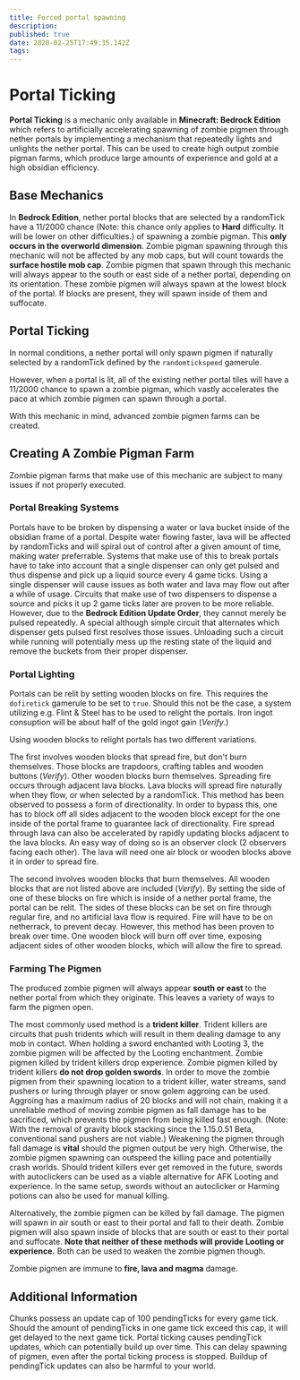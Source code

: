 ```yaml
---
title: Forced portal spawning
description: 
published: true
date: 2020-02-25T17:49:35.142Z
tags: 
---
```


# Portal Ticking

**Portal Ticking** is a mechanic only available in **Minecraft: Bedrock Edition** which refers to artificially accelerating spawning of zombie pigmen through nether portals by implementing a mechanism that repeatedly lights and unlights the nether portal. This can be used to create high output zombie pigman farms, which produce large amounts of experience and gold at a high obsidian efficiency.

## Base Mechanics

In **Bedrock Edition**, nether portal blocks that are selected by a randomTick have a 11/2000 chance (Note: this chance only applies to **Hard** difficulty. It will be lower on other difficulties.) of spawning a zombie pigman. This **only occurs in the overworld dimension**.
Zombie pigman spawning through this mechanic will not be affected by any mob caps, but will count towards the **surface hostile mob cap**.
Zombie pigmen that spawn through this mechanic will always appear to the south or east side of a nether portal, depending on its orientation. These zombie pigmen will always spawn at the lowest block of the portal. If blocks are present, they will spawn inside of them and suffocate.

## Portal Ticking

In normal conditions, a nether portal will only spawn pigmen if naturally selected by a randomTick defined by the ``randomtickspeed`` gamerule. 

However, when a portal is lit, all of the existing nether portal tiles will have a 11/2000 chance to spawn a zombie pigman, which vastly accelerates the pace at which zombie pigmen can spawn through a portal.

With this mechanic in mind, advanced zombie pigmen farms can be created.

## Creating A Zombie Pigman Farm

Zombie pigman farms that make use of this mechanic are subject to many issues if not properly executed.

### Portal Breaking Systems

Portals have to be broken by dispensing a water or lava bucket inside of the obsidian frame of a portal. Despite water flowing faster, lava will be affected by randomTicks and will spiral out of control after a given amount of time, making water preferrable. 
Systems that make use of this to break portals have to take into account that a single dispenser can only get pulsed and thus dispense and pick up a liquid source every 4 game ticks. Using a single dispenser will cause issues as both water and lava may flow out after a while of usage.
Circuits that make use of two dispensers to dispense a source and picks it up 2 game ticks later are proven to be more reliable. However, due to the **Bedrock Edition Update Order**, they cannot merely be pulsed repeatedly. A special although simple circuit that alternates which dispenser gets pulsed first resolves those issues. Unloading such a circuit while running will potentially mess up the resting state of the liquid and remove the buckets from their proper dispenser.

### Portal Lighting

Portals can be relit by setting wooden blocks on fire. This requires the ``dofiretick`` gamerule to be set to ``true``. Should this not be the case, a system utilizing e.g. Flint & Steel has to be used to relight the portals. Iron ingot consuption will be about half of the gold ingot gain (*Verify*.)

Using wooden blocks to relight portals has two different variations.

The first involves wooden blocks that spread fire, but don't burn themselves. Those blocks are trapdoors, crafting tables and wooden buttons (*Verify*). Other wooden blocks burn themselves.
Spreading fire occurs through adjacent lava blocks. Lava blocks will spread fire naturally when they flow, or when selected by a randomTick. This method has been observed to possess a form of directionality. In order to bypass this, one has to block off all sides adjacent to the wooden block except for the one inside of the portal frame to guarantee lack of directionality.
Fire spread through lava can also be accelerated by rapidly updating blocks adjacent to the lava blocks. An easy way of doing so is an observer clock (2 observers facing each other).
The lava will need one air block or wooden blocks above it in order to spread fire.

The second involves wooden blocks that burn themselves. All wooden blocks that are not listed above are included (*Verify*).
By setting the side of one of these blocks on fire which is inside of a nether portal frame, the portal can be relit. The sides of these blocks can be set on fire through regular fire, and no artificial lava flow is required. Fire will have to be on netherrack, to prevent decay.
However, this method has been proven to break over time. One wooden block will burn off over time, exposing adjacent sides of other wooden blocks, which will allow the fire to spread.

### Farming The Pigmen

The produced zombie pigmen will always appear **south or east** to the nether portal from which they originate. This leaves a variety of ways to farm the pigmen open.

The most commonly used method is a **trident killer**. Trident killers are circuits that push tridents which will result in them dealing damage to any mob in contact. When holding a sword enchanted with Looting 3, the zombie pigmen will be affected by the Looting enchantment. Zombie pigmen killed by trident killers drop experience. Zombie pigmen killed by trident killers **do not drop golden swords**.
In order to move the zombie pigmen from their spawning location to a trident killer, water streams, sand pushers or luring through player or snow golem aggroing can be used. Aggroing has a maximum radius of 20 blocks and will not chain, making it a unreliable method of moving zombie pigmen as fall damage has to be sacrificed, which prevents the pigmen from being killed fast enough.
(Note: With the removal of gravity block stacking since the 1.15.0.51 Beta, conventional sand pushers are not viable.)
Weakening the pigmen through fall damage is **vital** should the pigmen output be very high. Otherwise, the zombie pigmen spawning can outspeed the killing pace and potentially crash worlds.
Should trident killers ever get removed in the future, swords with autoclickers can be used as a viable alternative for AFK Looting and experience. In the same setup, swords without an autoclicker or Harming potions can also be used for manual killing.

Alternatively, the zombie pigmen can be killed by fall damage. The pigmen will spawn in air south or east to their portal and fall to their death.
Zombie pigmen will also spawn inside of blocks that are south or east to their portal and suffocate.
**Note that neither of these methods will provide Looting or experience.** Both can be used to weaken the zombie pigmen though.

Zombie pigmen are immune to **fire, lava and magma** damage.

## Additional Information
Chunks possess an update cap of 100 pendingTicks for every game tick. Should the amount of pendingTicks in one game tick exceed this cap, it will get delayed to the next game tick. Portal ticking causes pendingTick updates, which can potentially build up over time. This can delay spawning of pigmen, even after the portal ticking process is stopped. Buildup of pendingTick updates can also be harmful to your world.